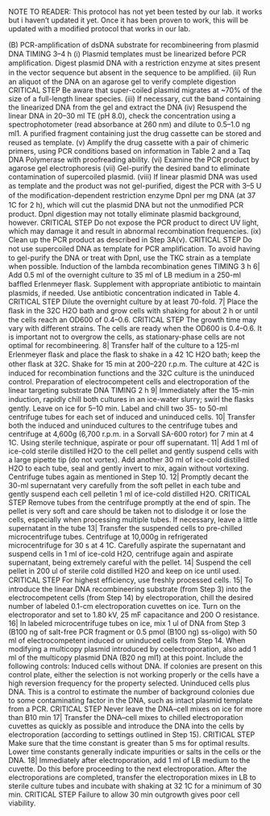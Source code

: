NOTE TO READER:  This protocol has not yet been tested by our lab.  it works but i haven’t updated it yet.  Once it has been proven to work, this will be updated with a modified protocol that works in our lab.


(B) PCR-ampliﬁcation of dsDNA substrate for recombineering from plasmid DNA  TIMING 3–4 h
(i) Plasmid templates must be linearized before PCR ampliﬁcation. Digest plasmid DNA with a restriction enzyme at sites present in the vector sequence but absent in the sequence to be ampliﬁed.
(ii) Run an aliquot of the DNA on an agarose gel to verify complete digestion CRITICAL STEP Be aware that super-coiled plasmid migrates at ~70% of the size of a full-length linear species.
(iii) If necessary, cut the band containing the linearized DNA from the gel and extract the DNA
(iv) Resuspend the linear DNA in 20–30 ml TE (pH 8.0), check the concentration using a spectrophotometer (read absorbance at 260 nm) and dilute to 0.5–1.0 ng ml1. A puriﬁed fragment containing just the drug cassette can be stored and reused as template.
(v) Amplify the drug cassette with a pair of chimeric primers, using PCR conditions based on information in Table 2 and a Taq DNA Polymerase with proofreading ability.
(vi) Examine the PCR product by agarose gel electrophoresis
(vii) Gel-purify the desired band to eliminate contamination of supercoiled plasmid.
(viii) If linear plasmid DNA was used as template and the product was not gel-puriﬁed, digest the PCR with 3–5 U of the modiﬁcation-dependent restriction enzyme DpnI per mg DNA (at 37 1C for 2 h), which will cut the plasmid DNA but not the unmodiﬁed PCR product. DpnI digestion may not totally eliminate plasmid background, however.
CRITICAL STEP Do not expose the PCR product to direct UV light, which may damage it and result in abnormal recombination frequencies.
(ix) Clean up the PCR product as described in Step 3A(v).
CRITICAL STEP Do not use supercoiled DNA as template for PCR ampliﬁcation. To avoid having to gel-purify the DNA or treat with DpnI, use the TKC strain as a template when possible.
Induction of the lambda recombination genes  TIMING 3 h
6| Add 0.5 ml of the overnight culture to 35 ml of LB medium in a 250-ml bafﬂed Erlenmeyer ﬂask. Supplement with appropriate antibiotic to maintain plasmids, if needed. Use antibiotic concentration indicated in Table 4.
CRITICAL STEP Dilute the overnight culture by at least 70-fold.
7| Place the ﬂask in the 32C H2O bath and grow cells with shaking for about 2 h or until the cells reach an OD600 of 0.4–0.6.
CRITICAL STEP The growth time may vary with different strains. The cells are ready when the OD600 is 0.4–0.6. It is important not to overgrow the cells, as stationary-phase cells are not optimal for recombineering.
8| Transfer half of the culture to a 125-ml Erlenmeyer ﬂask and place the ﬂask to shake in a 42 1C H2O bath; keep  the other ﬂask at 32C. Shake for 15 min at 200–220 r.p.m. The culture at 42C is induced for recombination functions and the 32C culture is the uninduced control.
Preparation of electrocompetent cells and electroporation of the linear targeting substrate DNA  TIMING 2 h
9| Immediately after the 15-min induction, rapidly chill both cultures in an ice-water slurry; swirl the ﬂasks gently. Leave on ice for 5–10 min. Label and chill two 35- to 50-ml centrifuge tubes for each set of induced and uninduced cells.
10| Transfer both the induced and uninduced cultures to the centrifuge tubes and centrifuge at 4,600g (6,700 r.p.m. in a Sorvall SA-600 rotor) for 7 min at 4 1C. Using sterile technique, aspirate or pour off supernatant.
11| Add 1 ml of ice-cold sterile distilled H2O to the cell pellet and gently suspend cells with a large pipette tip (do not vortex). Add another 30 ml of ice-cold distilled H2O to each tube, seal and gently invert to mix, again without vortexing. Centrifuge tubes again as mentioned in Step 10.
12| Promptly decant the 30-ml supernatant very carefully from the soft pellet in each tube and gently suspend each cell pelletin 1 ml of ice-cold distilled H2O.
CRITICAL STEP Remove tubes from the centrifuge promptly at the end of spin. The pellet is very soft and care should be taken not to dislodge it or lose the cells, especially when processing multiple tubes. If necessary, leave a little supernatant in the tube
13| Transfer the suspended cells to pre-chilled microcentrifuge tubes. Centrifuge at 10,000g in refrigerated microcentrifuge for 30 s at 4 1C. Carefully aspirate the supernatant and suspend cells in 1 ml of ice-cold H2O, centrifuge again and aspirate supernatant, being extremely careful with the pellet.
14| Suspend the cell pellet in 200 ul of sterile cold distilled H2O and keep on ice until used.
CRITICAL STEP For highest efﬁciency, use freshly processed cells.
15| To introduce the linear DNA recombineering substrate (from Step 3) into the electrocompetent cells (from Step 14) by electroporation, chill the desired number of labeled 0.1-cm electroporation cuvettes on ice. Turn on the electroporator and set to 1.80 kV, 25 mF capacitance and 200 O resistance.
16| In labeled microcentrifuge tubes on ice, mix 1 ul of DNA  from Step 3 (B100 ng of salt-free PCR fragment or 0.5 pmol (B100 ng) ss-oligo) with 50 ml of electrocompetent induced or uninduced cells from Step 14. When modifying a multicopy plasmid introduced by coelectroporation, also add 1 ml of the multicopy plasmid DNA (B20 ng ml1) at this point. Include the following controls: Induced cells without DNA. If colonies are present on this control plate, either the selection is not working properly or the cells have a high reversion frequency for the property selected. Uninduced cells plus DNA. This is a control to estimate the number of background colonies due to some contaminating factor in the DNA, such as intact plasmid template from a PCR.
CRITICAL STEP Never leave the DNA–cell mixes on ice for more than B10 min
17| Transfer the DNA–cell mixes to chilled electroporation cuvettes as quickly as possible and introduce the DNA into the cells by electroporation (according to settings outlined in Step 15).
CRITICAL STEP Make sure that the time constant is greater than 5 ms for optimal results. Lower time constants generally indicate impurities or salts in the cells or the DNA.
18| Immediately after electroporation, add 1 ml of LB medium to the cuvette. Do this before proceeding to the next electroporation. After the electroporations are completed, transfer the electroporation mixes in LB to sterile culture tubes and incubate with shaking at 32 1C for a minimum of 30 min.
CRITICAL STEP Failure to allow 30 min outgrowth gives poor cell viability.
